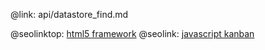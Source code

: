 @link: api/datastore_find.md

@seolinktop: [html5 framework](https://webix.com)
@seolink: [javascript kanban](https://webix.com/kanban/)
